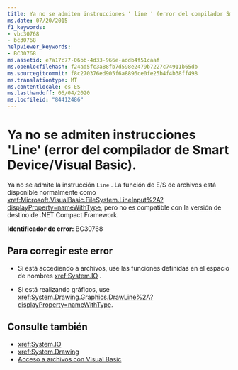 ```yaml
---
title: Ya no se admiten instrucciones ' line ' (error del compilador Smart Device-Visual Basic)
ms.date: 07/20/2015
f1_keywords:
- vbc30768
- bc30768
helpviewer_keywords:
- BC30768
ms.assetid: e7a17c77-06bb-4d33-966e-addb4f51caaf
ms.openlocfilehash: f24ad5fc3a88fb7d598e2479b7227c74911b65db
ms.sourcegitcommit: f8c270376ed905f6a8896ce0fe25b4f4b38ff498
ms.translationtype: MT
ms.contentlocale: es-ES
ms.lasthandoff: 06/04/2020
ms.locfileid: "84412486"
---
```

# <a name="line-statements-are-no-longer-supported-smart-devicevisual-basic-compiler-error"></a>Ya no se admiten instrucciones 'Line' (error del compilador de Smart Device/Visual Basic).
Ya no se admite la instrucción `Line` . La función de E/S de archivos está disponible normalmente como <xref:Microsoft.VisualBasic.FileSystem.LineInput%2A?displayProperty=nameWithType>, pero no es compatible con la versión de destino de .NET Compact Framework.  
  
 **Identificador de error:** BC30768  
  
## <a name="to-correct-this-error"></a>Para corregir este error  
  
- Si está accediendo a archivos, use las funciones definidas en el espacio de nombres <xref:System.IO> .  
  
- Si está realizando gráficos, use <xref:System.Drawing.Graphics.DrawLine%2A?displayProperty=nameWithType>.  
  
## <a name="see-also"></a>Consulte también

- <xref:System.IO>
- <xref:System.Drawing>
- [Acceso a archivos con Visual Basic](../developing-apps/programming/drives-directories-files/file-access.md)
